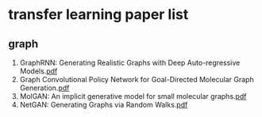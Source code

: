 transfer learning paper list
===
## graph
1. GraphRNN: Generating Realistic Graphs with Deep Auto-regressive Models.[pdf](https://arxiv.org/pdf/1802.08773.pdf)
2. Graph Convolutional Policy Network for Goal-Directed Molecular Graph Generation.[pdf](http://papers.nips.cc/paper/7877-graph-convolutional-policy-network-for-goal-directed-molecular-graph-generation.pdf)
3. MolGAN: An implicit generative model for small molecular graphs.[pdf](https://arxiv.org/pdf/1805.11973.pdf)
4. NetGAN: Generating Graphs via Random Walks.[pdf](https://arxiv.org/pdf/1803.00816.pdf)
